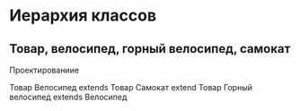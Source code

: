 # Иерархия классов

## Товар, велосипед, горный велосипед, самокат

Проектированиие

Товар
Велосипед extends Товар
Самокат extend Товар 
Горный велосипед extends Велосипед